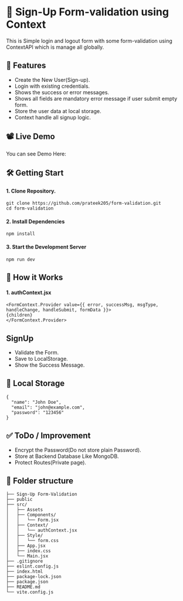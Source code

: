 # 📜 Sign-Up Form-validation using Context
This is Simple login and logout form with some form-validation using ContextAPI which is manage all globally.

## 🚀 Features
- Create the New User(Sign-up).
- Login with existing credentials.
- Shows the success or error messages.
- Shows all fields are mandatory error message if user submit empty form.
- Store the user data at local storage.
- Context handle all signup logic.

## 📽️ Live Demo
You can see Demo Here: 

## 🛠️ Getting Start
#### 1. Clone Repository.
```
git clone https://github.com/prateek205/form-validation.git
cd form-validation
```
#### 2. Install Dependencies
```
npm install
```
#### 3. Start the Development Server
```
npm run dev
```

## 🧠 How it Works
#### 1. authContext.jsx
```
<FormContext.Provider value={{ error, successMsg, msgType, handleChange, handleSubmit, formData }}>
{children}
</FormContext.Provider>
```

## SignUp 
- Validate the Form.
- Save to LocalStorage.
- Show the Success Message.

## 📂 Local Storage
```
{
  "name": "John Doe",
  "email": "john@example.com",
  "password": "123456"
}
```

## ✅ ToDo / Improvement
- Encrypt the Password(Do not store plain Password).
- Store at Backend Database Like MongoDB.
- Protect Routes(Private page).

## 📂 Folder structure
```
├── Sign-Up Form-Validation
├── public 
├── src/
│   ├── Assets
│   ├── Components/
│   │   └── Form.jsx
│   ├── Context/
│   │   └── authContext.jsx
│   ├── Style/
│   │   └── form.css
│   ├── App.jsx
│   ├── index.css
│   └── Main.jsx
├── .gitignore
├── eslint.config.js
├── index.html
├── package-lock.json
├── package.json
├── README.md
└── vite.config.js
```

